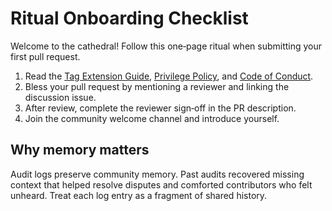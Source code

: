 # Ritual Onboarding Checklist

Welcome to the cathedral! Follow this one‑page ritual when submitting your first pull request.

1. Read the [Tag Extension Guide](TAG_EXTENSION_GUIDE.md), [Privilege Policy](../CONTRIBUTING.md), and [Code of Conduct](../CODE_OF_CONDUCT.md).
2. Bless your pull request by mentioning a reviewer and linking the discussion issue.
3. After review, complete the reviewer sign‑off in the PR description.
4. Join the community welcome channel and introduce yourself.

## Why memory matters
Audit logs preserve community memory. Past audits recovered missing context that helped resolve disputes and comforted contributors who felt unheard. Treat each log entry as a fragment of shared history.
